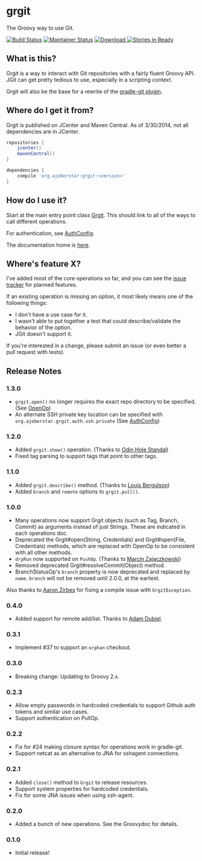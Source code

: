 # grgit

The Groovy way to use Git.

[![Build Status](https://travis-ci.org/ajoberstar/grgit.png?branch=master)](https://travis-ci.org/ajoberstar/grgit)
[![Maintainer Status](http://stillmaintained.com/ajoberstar/grgit.png)](http://stillmaintained.com/ajoberstar/grgit)
[ ![Download](https://api.bintray.com/packages/ajoberstar/libraries/org.ajoberstar%3Agrgit/images/download.svg) ](https://bintray.com/ajoberstar/libraries/org.ajoberstar%3Agrgit/_latestVersion)
[![Stories in Ready](https://badge.waffle.io/ajoberstar/grgit.png?label=ready&title=Ready)](https://waffle.io/ajoberstar/grgit)

## What is this?

Grgit is a way to interact with Git repositories with a fairly fluent Groovy API. JGit can get pretty tedious to use, especially in a scripting context.

Grgit will also be the base for a rewrite of the [gradle-git plugin](https://github.com/ajoberstar/gradle-git).

## Where do I get it from?

Grgit is published on JCenter and Maven Central. As of 3/30/2014, not all dependencies are in JCenter.

```groovy
repositories {
	jcenter()
	mavenCentral()
}

dependencies {
	compile 'org.ajoberstar:grgit:<version>'
}

```

## How do I use it?

Start at the main entry point class [Grgit](http://ajoberstar.org/grgit/docs/groovydoc/org/ajoberstar/grgit/Grgit.html).
This should link to all of the ways to call different operations.

For authentication, see [AuthConfig](http://ajoberstar.org/grgit/docs/groovydoc/org/ajoberstar/grgit/auth/AuthConfig.html).

The documentation home is [here](http://ajoberstar.org/grgit/docs/groovydoc/index.html).

## Where's feature X?

I've added most of the core operations so far, and you can see the
[issue tracker](https://github.com/ajoberstar/grgit/issues) for planned features.

If an existing operation is missing an option, it most likely means one of the following things:

- I don't have a use case for it.
- I wasn't able to put together a test that could describe/validate the behavior of the option.
- JGit doesn't support it.

If you're interested in a change, please submit an issue (or even better a pull request with tests).

## Release Notes

### 1.3.0

* `grgit.open()` no longer requires the exact repo directory to be specified. (See [OpenOp](http://ajoberstar.org/grgit/docs/groovydoc/org/ajoberstar/grgit/operation/OpenOp.html))
* An alternate SSH private key location can be specified with `org.ajoberstar.grgit.auth.ssh.private` (See [AuthConfig](http://ajoberstar.org/grgit/docs/groovydoc/org/ajoberstar/grgit/auth/AuthConfig.html))

### 1.2.0

* Added `grgit.show()` operation. (Thanks to [Odin Hole Standal](https://github.com/Odinodin))
* Fixed tag parsing to support tags that point to other tags.

### 1.1.0

* Added `grgit.describe()` method. (Thanks to [Louis Bergulson](https://github.com/lbergelson))
* Added `branch` and `remote` options to `grgit.pull()`.

### 1.0.0

* Many operations now support Grgit objects (such as Tag, Branch, Commit) as arguments instead of just Strings. These are indicated in each operations doc.
* Deprecated the Grgit#open(String, Credentials) and Grgit#open(File, Credentials) methods, which are replaced with
OpenOp to be consistent with all other methods.
* `dryRun` now supported on `PushOp`. (Thanks to [Marcin Zajączkowski](https://github.com/szpak))
* Removed deprecated Grgit#resolveCommit(Object) method.
* BranchStatusOp's `branch` property is now deprecated and replaced by `name`. `branch` will not be removed until 2.0.0, at the earliest.

Also thanks to [Aaron Zirbes](https://github.com/aaronzirbes) for fixing a compile issue with `GrgitException`.

### 0.4.0

* Added support for remote add/list. Thanks to [Adam Dubiel](https://github.com/adamdubiel).

### 0.3.1

* Implement #37 to support an `orphan` checkout.

### 0.3.0

* Breaking change: Updating to Groovy 2.x.

### 0.2.3

* Allow empty passwords in hardcoded credentials to support Github auth tokens and similar use cases.
* Support authentication on PullOp.

### 0.2.2

* Fix for #24 making closure syntax for operations work in gradle-git.
* Support netcat as an alternative to JNA for sshagent connections.

### 0.2.1

* Added `close()` method to `Grgit` to release resources.
* Support system properties for hardcoded credentials.
* Fix for some JNA issues when using ssh-agent.

### 0.2.0

* Added a bunch of new operations. See the Groovydoc for details.

### 0.1.0

* Initial release!
